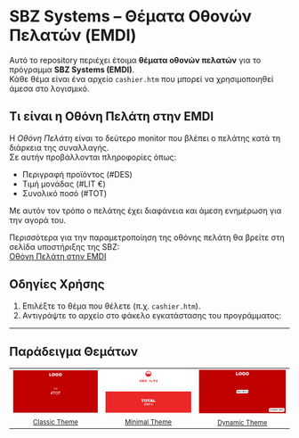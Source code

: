 # SBZ Systems – Θέματα Οθονών Πελατών (EMDI)

Αυτό το repository περιέχει έτοιμα **θέματα οθονών πελατών** για το πρόγραμμα **SBZ Systems (EMDI)**.  
Κάθε θέμα είναι ένα αρχείο `cashier.htm` που μπορεί να χρησιμοποιηθεί άμεσα στο λογισμικό.

## Τι είναι η Οθόνη Πελάτη στην EMDI

Η *Οθόνη Πελάτη* είναι το δεύτερο monitor που βλέπει ο πελάτης κατά τη διάρκεια της συναλλαγής.  
Σε αυτήν προβάλλονται πληροφορίες όπως:

- Περιγραφή προϊόντος (#DES)  
- Τιμή μονάδας (#LIT €)  
- Συνολικό ποσό (#TOT)  

Με αυτόν τον τρόπο ο πελάτης έχει διαφάνεια και άμεση ενημέρωση για την αγορά του.

Περισσότερα για την παραμετροποίηση της οθόνης πελάτη θα βρείτε στη σελίδα υποστήριξης της SBZ:  
[Οθόνη Πελάτη στην EMDI](https://www.sbzsystems.com/el/programmata-efarmoges/emdi-emporiki-diaxeirisi/ypostirixi-emdi-commercial-management/rythmiseis/parametropoiisi-othonis-pelati-tis-emdi/)

## Οδηγίες Χρήσης

1. Επιλέξτε το θέμα που θέλετε (π.χ. `cashier.htm`).
2. Αντιγράψτε το αρχείο στο φάκελο εγκατάστασης του προγράμματος:  

---

## Παράδειγμα Θεμάτων

<p align="center">
  <table>
    <tr>
      <td align="center">
        <img src="images/classic.png" alt="Θέμα 1" width="260"/><br/>
        <sub> <a href="Classic Theme/">Classic Theme </a> </sub>
      </td>
      <td align="center">
        <img src="images/minimal.png" alt="Θέμα 2" width="260"/><br/>
        <sub> <a href="Minimal Theme/">Minimal Theme </a> </sub>
      </td>
      <td align="center">
        <img src="images/dynamic.png" alt="Θέμα 3" width="260"/><br/> 
        <sub> <a href="Dynamic Theme/">Dynamic Theme </a> </sub>
      </td>
    </tr>
  </table>
</p>
